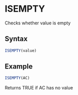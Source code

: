 # ISEMPTY

Checks whether value is empty

## Syntax

```javascript
ISEMPTY(value)
```

## **Example**

```javascript
ISEMPTY(AC)
```

Returns TRUE if AC has no value
